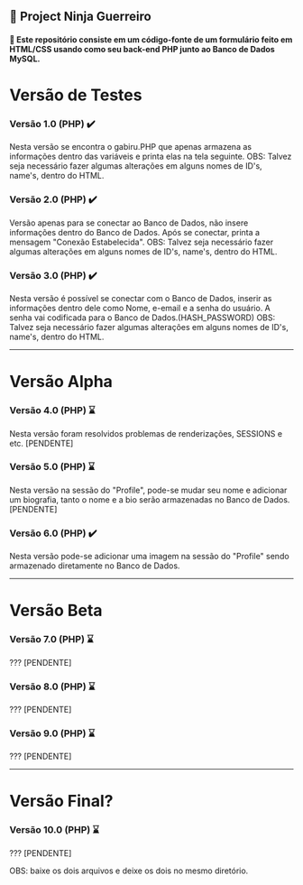 ## 📝 Project Ninja Guerreiro

#### 📜 Este repositório consiste em um código-fonte de um formulário feito em HTML/CSS usando como seu back-end PHP junto ao Banco de Dados MySQL.

# Versão de Testes

### Versão 1.0 (PHP) ✔️
Nesta versão se encontra o gabiru.PHP que apenas armazena as informações dentro das variáveis e printa elas na tela seguinte.
OBS: Talvez seja necessário fazer algumas alterações em alguns nomes de ID's, name's, dentro do HTML.

### Versão 2.0 (PHP) ✔️

Versão apenas para se conectar ao Banco de Dados, não insere informações dentro do Banco de Dados. Após se conectar, printa a mensagem "Conexão Estabelecida". 
OBS: Talvez seja necessário fazer algumas alterações em alguns nomes de ID's, name's, dentro do HTML.

### Versão 3.0 (PHP) ✔️

Nesta versão é possível se conectar com o Banco de Dados, inserir as informações dentro dele como Nome, e-email e a senha do usuário. A senha vai codificada para o Banco de Dados.(HASH_PASSWORD)
OBS: Talvez seja necessário fazer algumas alterações em alguns nomes de ID's, name's, dentro do HTML.

--- 

# Versão Alpha

### Versão 4.0 (PHP) ⌛

Nesta versão foram resolvidos problemas de renderizações, SESSIONS e etc.
[PENDENTE]


### Versão 5.0 (PHP) ⌛

Nesta versão na sessão do "Profile", pode-se mudar seu nome e adicionar um biografia, tanto o nome e a bio serão armazenadas no Banco de Dados.
[PENDENTE]

### Versão 6.0 (PHP) ✔️ 

Nesta versão pode-se adicionar uma imagem na sessão do "Profile" sendo armazenado diretamente no Banco de Dados.

---

# Versão Beta

### Versão 7.0 (PHP) ⌛

???
[PENDENTE]

### Versão 8.0 (PHP) ⌛

???
[PENDENTE]

### Versão 9.0 (PHP) ⌛ 

???
[PENDENTE]

---

# Versão Final?

### Versão 10.0 (PHP) ⌛ 

???
[PENDENTE]

OBS: baixe os dois arquivos e deixe os dois no mesmo diretório.
